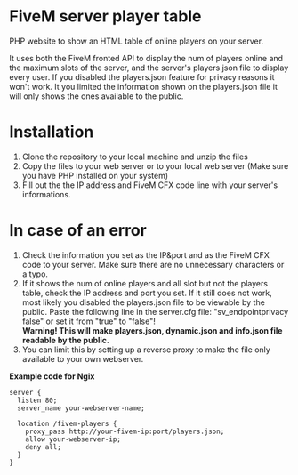 # FiveM server player table
<p>PHP website to show an HTML table of online players on your server.</p>
<p>It uses both the FiveM fronted API to display the num of players online and the maximum slots of the server, and the server's players.json file to display every user. If you disabled the players.json feature for privacy reasons it won't work. It you limited the information shown on the players.json file it will only shows the ones available to the public.</p>

# Installation
<ol>
  <li>Clone the repository to your local machine and unzip the files</li>
  <li>Copy the files to your web server or to your local web server (Make sure you have PHP installed on your system)</li>
  <li>Fill out the the IP address and FiveM CFX code line with your server's informations.</li>
</ol>

# In case of an error
<ol>
  <li>Check the information you set as the IP&port and as the FiveM CFX code to your server. Make sure there are no unnecessary characters or a typo.</li>
  <li>If it shows the num of online players and all slot but not the players table, check the IP address and port you set. If it still does not work, most likely you disabled the players.json file to be viewable by the public. Paste the following line in the server.cfg file: "sv_endpointprivacy false" or set it from "true" to "false"!</li>
  <b>Warning! This will make players.json, dynamic.json and info.json file readable by the public.</b>
  <li>You can limit this by setting up a reverse proxy to make the file only available to your own webserver.</li>
</ol>
<b>Example code for Ngix</b>

```
server {
  listen 80;
  server_name your-webserver-name;
  
  location /fivem-players {
    proxy_pass http://your-fivem-ip:port/players.json;
    allow your-webserver-ip;
    deny all;
  }
}

